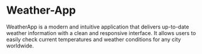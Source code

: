 # Weather-App
WeatherApp is a modern and intuitive application that delivers up-to-date weather information with a clean and responsive interface. It allows users to easily check current temperatures and weather conditions for any city worldwide.
